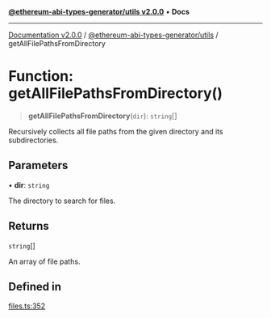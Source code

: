 [**@ethereum-abi-types-generator/utils v2.0.0**](../README.md) • **Docs**

***

[Documentation v2.0.0](../../../packages.md) / [@ethereum-abi-types-generator/utils](../README.md) / getAllFilePathsFromDirectory

# Function: getAllFilePathsFromDirectory()

> **getAllFilePathsFromDirectory**(`dir`): `string`[]

Recursively collects all file paths from the given directory and its subdirectories.

## Parameters

• **dir**: `string`

The directory to search for files.

## Returns

`string`[]

An array of file paths.

## Defined in

[files.ts:352](https://github.com/niZmosis/ethereum-abi-types-generator/blob/51c0ac8a6ea35330201860f8469daa0efc6ae8f2/packages/utils/src/files.ts#L352)

